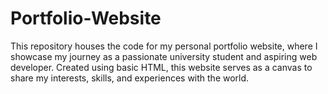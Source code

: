# Portfolio-Website
This repository houses the code for my personal portfolio website, where I showcase my journey as a passionate university student and aspiring web developer. Created using basic HTML, this website serves as a canvas to share my interests, skills, and experiences with the world.
